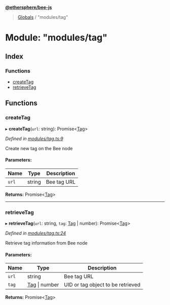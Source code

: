 **[@ethersphere/bee-js](../README.md)**

> [Globals](../README.md) / "modules/tag"

# Module: "modules/tag"

## Index

### Functions

* [createTag](_modules_tag_.md#createtag)
* [retrieveTag](_modules_tag_.md#retrievetag)

## Functions

### createTag

▸ **createTag**(`url`: string): Promise\<[Tag](../interfaces/_types_.tag.md)>

*Defined in [modules/tag.ts:9](https://github.com/ethersphere/bee-js/blob/2450765/src/modules/tag.ts#L9)*

Create new tag on the Bee node

#### Parameters:

Name | Type | Description |
------ | ------ | ------ |
`url` | string | Bee tag URL  |

**Returns:** Promise\<[Tag](../interfaces/_types_.tag.md)>

___

### retrieveTag

▸ **retrieveTag**(`url`: string, `tag`: [Tag](../interfaces/_types_.tag.md) \| number): Promise\<[Tag](../interfaces/_types_.tag.md)>

*Defined in [modules/tag.ts:24](https://github.com/ethersphere/bee-js/blob/2450765/src/modules/tag.ts#L24)*

Retrieve tag information from Bee node

#### Parameters:

Name | Type | Description |
------ | ------ | ------ |
`url` | string | Bee tag URL |
`tag` | [Tag](../interfaces/_types_.tag.md) \| number | UID or tag object to be retrieved  |

**Returns:** Promise\<[Tag](../interfaces/_types_.tag.md)>
